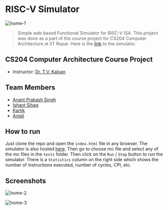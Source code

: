 # RISC-V Simulator
![home-1](https://github.com/TheViking733n/RISC-V-Simulator/assets/69471106/f4a72a4c-8d52-4981-97b4-a1c69caf6edb)

> Simple web based Functional Simulator for RISC-V ISA. This project was done as a part of the course project for CS204 Computer Architecture at IIT Ropar. Here is the [link](https://theviking733n.github.io/RISC-V-Simulator/) to the simulator.

## CS204 Computer Architecture Course Project
* Instructor: [Dr. T.V. Kalyan](https://iitrpr.irins.org/profile/105196)

## Team Members
* [Anant Prakash Singh](https://github.com/TheViking733n)
* [Ishant Sihag](https://github.com/IshantSihag)
* [Kartik](https://github.com/Kartik150704)
* [Anjali](https://github.com/anjali1068)

## How to run
Just clone the repo and open the `index.html` file in any browser. The simulator is also hosted [here](https://theviking733n.github.io/RISC-V-Simulator/). Then go to choose mc file and select any of the mc files in the `tests` folder. Then click on the `Run` / `Step` button to run the simulator. There is a `Statistics` column on the right side which shows the number of instructions executed, number of cycles, CPI, etc.

## Screenshots

![home-2](https://github.com/TheViking733n/RISC-V-Simulator/assets/69471106/e5a565cb-5e87-4102-9e47-00dda3611a33)

![home-3](https://github.com/TheViking733n/RISC-V-Simulator/assets/69471106/52b1bfd9-460d-445c-a84e-a0fae32af1c0)
